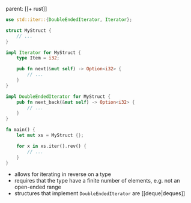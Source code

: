 parent: [[+ rust]]

```rust
use std::iter::{DoubleEndedIterator, Iterator};

struct MyStruct {
    // ...
}

impl Iterator for MyStruct {
    type Item = i32;

    pub fn next(&mut self) -> Option<i32> {
        // ...
    }
}

impl DoubleEndedIterator for MyStruct {
    pub fn next_back(&mut self) -> Option<i32> {
        // ...
    }
}

fn main() {
    let mut xs = MyStruct {};

    for x in xs.iter().rev() {
        // ...
    }
}
```

- allows for iterating in reverse on a type
- requires that the type have a finite number of elements, e.g. not an
  open-ended range
- structures that implement `DoubleEndedIterator` are [[deque|deques]]